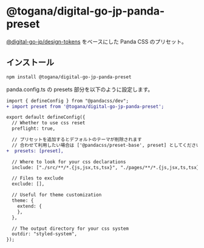 # @togana/digital-go-jp-panda-preset

[@digital-go-jp/design-tokens](https://www.npmjs.com/package/@digital-go-jp/design-tokens) をベースにした Panda CSS のプリセット。

## インストール

```sh
npm install @togana/digital-go-jp-panda-preset
```

panda.config.ts の presets 部分を以下のように設定します。

```diff
import { defineConfig } from "@pandacss/dev";
+ import preset from '@togana/digital-go-jp-panda-preset';

export default defineConfig({
  // Whether to use css reset
  preflight: true,

  // プリセットを追加するとデフォルトのテーマが削除されます
  // 合わせて利用したい場合は ['@pandacss/preset-base', preset] としてください
+  presets: [preset],

  // Where to look for your css declarations
  include: ["./src/**/*.{js,jsx,ts,tsx}", "./pages/**/*.{js,jsx,ts,tsx}"],

  // Files to exclude
  exclude: [],

  // Useful for theme customization
  theme: {
    extend: {
    },
  },

  // The output directory for your css system
  outdir: "styled-system",
});
```
